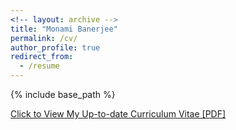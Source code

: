 ```yaml
---
<!-- layout: archive -->
title: "Monami Banerjee"
permalink: /cv/
author_profile: true
redirect_from:
  - /resume
---
```


{% include base_path %}

[Click to View My Up-to-date Curriculum Vitae [PDF]](http://lopa07.github.io/files/Monami_resume.pdf)

<!-- <embed src="http://lopa07.github.io/files/Monami_resume.pdf" width="650" height="1800" type='application/pdf'> -->
